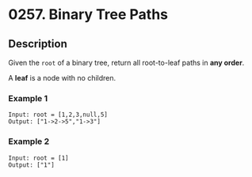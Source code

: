 # 0257. Binary Tree Paths

## Description
Given the `root` of a binary tree, return all root-to-leaf paths in **any order**.

A **leaf** is a node with no children.

### Example 1

```
Input: root = [1,2,3,null,5]
Output: ["1->2->5","1->3"]
```

### Example 2
```
Input: root = [1]
Output: ["1"]
```
